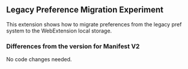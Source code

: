 ## Legacy Preference Migration Experiment

This extension shows how to migrate preferences from the legacy pref system to the WebExtension local storage.

### Differences from the version for Manifest V2

No code changes needed. 
